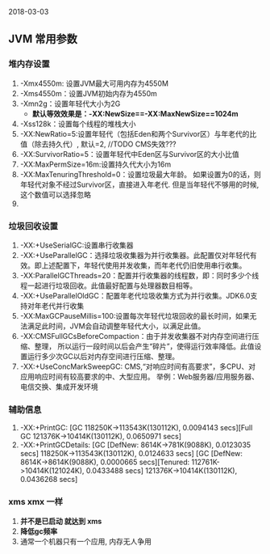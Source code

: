 2018-03-03

## JVM 常用参数

### 堆内存设置
1. -Xmx4550m: 设置JVM最大可用内存为4550M
2. -Xms4550m：设置JVM初始内存为4550m
3. -Xmn2g：设置年轻代大小为2G
    - **默认等效效果是：-XX:NewSize==-XX:MaxNewSize==1024m**
4. -Xss128k：设置每个线程的堆栈大小
5. -XX:NewRatio=5:设置年轻代（包括Eden和两个Survivor区）与年老代的比值（除去持久代）, 默认=2, //TODO CMS失效???
6. -XX:SurvivorRatio=5：设置年轻代中Eden区与Survivor区的大小比值
7. -XX:MaxPermSize=16m:设置持久代大小为16m
8. -XX:MaxTenuringThreshold=0：设置垃圾最大年龄。
如果设置为0的话，则年轻代对象不经过Survivor区，直接进入年老代.
但是当年轻代不够用的时候,这个数值可以选择忽略
9. 


### 垃圾回收设置
1. -XX:+UseSerialGC:设置串行收集器 
2. -XX:+UseParallelGC：选择垃圾收集器为并行收集器。此配置仅对年轻代有效。即上述配置下，年轻代使用并发收集，而年老代仍旧使用串行收集。
3. -XX:ParallelGCThreads=20：配置并行收集器的线程数，即：同时多少个线程一起进行垃圾回收。此值最好配置与处理器数目相等。
4. -XX:+UseParallelOldGC：配置年老代垃圾收集方式为并行收集。JDK6.0支持对年老代并行收集
5. -XX:MaxGCPauseMillis=100:设置每次年轻代垃圾回收的最长时间，如果无法满足此时间，JVM会自动调整年轻代大小，以满足此值。
6. -XX:CMSFullGCsBeforeCompaction：由于并发收集器不对内存空间进行压缩、整理，
所以运行一段时间以后会产生“碎片”，使得运行效率降低。此值设置运行多少次GC以后对内存空间进行压缩、整理。
7. -XX:+UseConcMarkSweepGC: CMS,“对响应时间有高要求”，多CPU、对应用响应时间有较高要求的中、大型应用。
举例：Web服务器/应用服务器、电信交换、集成开发环境

### 辅助信息
1. -XX:+PrintGC: [GC 118250K->113543K(130112K), 0.0094143 secs][Full GC 121376K->10414K(130112K), 0.0650971 secs]
2. -XX:+PrintGCDetails: [GC [DefNew: 8614K->781K(9088K), 0.0123035 secs] 118250K->113543K(130112K), 0.0124633 secs]
                        [GC [DefNew: 8614K->8614K(9088K), 0.0000665 secs][Tenured: 112761K->10414K(121024K), 0.0433488 secs] 121376K->10414K(130112K), 0.0436268 secs]
                        
### xms xmx 一样
1. **并不是已启动 就达到 xms**
1. **降低gc频率**
2. 通常一个机器只有一个应用, 内存无人争用